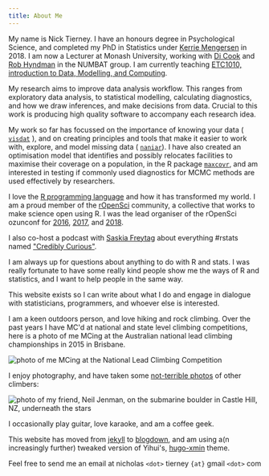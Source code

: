 ```yaml
---
title: About Me
---
```


My name is Nick Tierney. I have an honours degree in Psychological Science, and completed my PhD in Statistics under [Kerrie Mengersen](https://en.wikipedia.org/wiki/Kerrie_Mengersen) in 2018. I am now a Lecturer at Monash University, working with [Di Cook](http://dicook.org/) and [Rob Hyndman](https://robjhyndman.com/) in the NUMBAT group. I am currently teaching [ETC1010, introduction to Data, Modelling, and Computing](https://dmac.netlify.org/).

My research aims to improve data analysis workflow. This ranges from exploratory data analysis, to statistical modelling, calculating diagnostics, and how we draw inferences, and make decisions from data. Crucial to this work is producing high quality software to accompany each research idea. 

My work so far has focussed on the importance of knowing your data ( [`visdat`](https://github.com/njtierney/visdat) ), and on creating principles and tools that make it easier to work with, explore, and model missing data  ( [`naniar`](https://github.com/njtierney/naniar)). I have also created an optimisation model that identifies and possibly relocates facilities to maximise their coverage on a population, in the R package [`maxcovr`](https://github.com/njtierney/maxcovr), and am interested in testing if commonly used diagnostics for MCMC methods are used effectively by researchers.

I love the [R programming language](https://www.r-project.org/) and how it has transformed my world. I am a proud member of the [rOpenSci](https://ropensci.org/) community, a collective that works to make science open using R. I was the lead organiser of the rOpenSci ozunconf for [2016](https://auunconf.ropensci.org/), [2017](https://ozunconf17.ropensci.org/), and [2018](https://ozunconf18.ropensci.org/).

I also co-host a podcast with [Saskia Freytag](https://twitter.com/trashystats) about everything #rstats named  ["Credibly Curious"](https://soundcloud.com/crediblycurious).

I am always up for questions about anything to do with R and stats. I was really fortunate to have some really kind people show me the ways of R and statistics, and I want to help people in the same way.

This website exists so I can write about what I do and engage in dialogue with statisticians, programmers, and whoever else is interested. 

I am a keen outdoors person, and love hiking and rock climbing. Over the past years I have MC'd at national and state level climbing competitions, here is a photo of me MCing at the Australian national lead climbing championships in 2015 in Brisbane.

![photo of me MCing at the National Lead Climbing Competition](/imgs/njt-headshot-climb.png)

I enjoy photography, and have taken some [not-terrible photos](https://www.flickr.com/photos/134851297@N04) of other climbers:

![photo of my friend, Neil Jenman, on the submarine boulder in Castle Hill, NZ, underneath the stars](/imgs/neil-castle-hill.png)

I occasionally play guitar, love karaoke, and am a coffee geek.

This website has moved from [jekyll](http://jekyllrb.com/) to [blogdown](https://github.com/rstudio/blogdown), and am using a(n increasingly further) tweaked version of Yihui's, [hugo-xmin](https://github.com/yihui/hugo-xmin) theme.

Feel free to send me an email at nicholas `<dot>` tierney `{at}` gmail `<dot>` com
